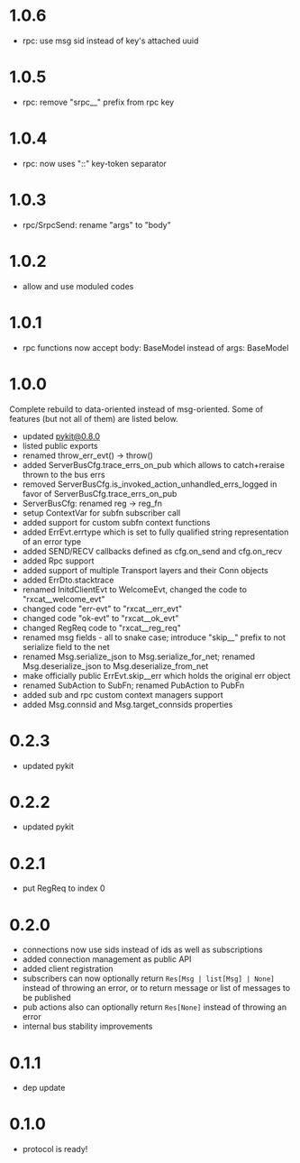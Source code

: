 # 1.0.6

- rpc: use msg sid instead of key's attached uuid

# 1.0.5

- rpc: remove "srpc__" prefix from rpc key

# 1.0.4

- rpc: now uses "::" key-token separator

# 1.0.3

- rpc/SrpcSend: rename "args" to "body"

# 1.0.2

- allow and use moduled codes

# 1.0.1

- rpc functions now accept body: BaseModel instead of args: BaseModel

# 1.0.0

Complete rebuild to data-oriented instead of msg-oriented. Some of features (but not all of them) are listed below.

- updated pykit@0.8.0
- listed public exports
- renamed throw_err_evt() -> throw()
- added ServerBusCfg.trace_errs_on_pub which allows to catch+reraise thrown to the bus errs
- removed ServerBusCfg.is_invoked_action_unhandled_errs_logged in favor of ServerBusCfg.trace_errs_on_pub
- ServerBusCfg: renamed reg -> reg_fn
- setup ContextVar for subfn subscriber call
- added support for custom subfn context functions
- added ErrEvt.errtype which is set to fully qualified string representation of an error type
- added SEND/RECV callbacks defined as cfg.on_send and cfg.on_recv
- added Rpc support
- added support of multiple Transport layers and their Conn objects
- added ErrDto.stacktrace
- renamed InitdClientEvt to WelcomeEvt, changed the code to "rxcat__welcome_evt"
- changed code "err-evt" to "rxcat__err_evt"
- changed code "ok-evt" to "rxcat__ok_evt"
- changed RegReq code to "rxcat__reg_req"
- renamed msg fields - all to snake case; introduce "skip__" prefix to not serialize field to the net
- renamed Msg.serialize_json to Msg.serialize_for_net; renamed Msg.deserialize_json to Msg.deserialize_from_net
- make officially public ErrEvt.skip__err which holds the original err object
- renamed SubAction to SubFn; renamed PubAction to PubFn
- added sub and rpc custom context managers support
- added Msg.connsid and Msg.target_connsids properties

# 0.2.3

- updated pykit

# 0.2.2

- updated pykit

# 0.2.1

- put RegReq to index 0

# 0.2.0

- connections now use sids instead of ids as well as subscriptions
- added connection management as public API
- added client registration
- subscribers can now optionally return `Res[Msg | list[Msg] | None]`
  instead of throwing an error, or to return message or list of messages to
  be published
- pub actions also can optionally return `Res[None]` instead of throwing an
  error
- internal bus stability improvements

# 0.1.1

- dep update

# 0.1.0

- protocol is ready!
